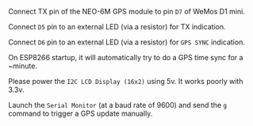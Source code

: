 Connect TX pin of the NEO-6M GPS module to pin `D7` of WeMos D1 mini.

Connect `D5` pin to an external LED (via a resistor) for TX indication.

Connect `D6` pin to an external LED (via a resistor) for `GPS SYNC` indication.

On ESP8266 startup, it will automatically try to do a GPS time sync for a
~minute.

Please power the `I2C LCD Display (16x2)` using 5v. It works poorly with
3.3v.

Launch the `Serial Monitor` (at a baud rate of 9600) and send the `g` command
to trigger a GPS update manually.

